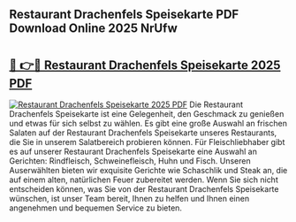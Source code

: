 ## Restaurant Drachenfels Speisekarte PDF Download Online 2025 NrUfw

# <h2><a href="http://gcau8kn.nevu.top/?p=Restaurant+Drachenfels+Speisekarte">🔗 👉🔴 Restaurant Drachenfels Speisekarte 2025 PDF</a></h2>

[![Restaurant Drachenfels Speisekarte 2025 PDF](https://i.imgur.com/dBaPXMq.png)](http://gcau8kn.nevu.top/?p=Restaurant+Drachenfels+Speisekarte)
Die Restaurant Drachenfels Speisekarte ist eine Gelegenheit, den Geschmack zu genießen und etwas für sich selbst zu wählen. Es gibt eine große Auswahl an frischen Salaten auf der Restaurant Drachenfels Speisekarte unseres Restaurants, die Sie in unserem Salatbereich probieren können. Für Fleischliebhaber gibt es auf unserer Restaurant Drachenfels Speisekarte eine Auswahl an Gerichten: Rindfleisch, Schweinefleisch, Huhn und Fisch. Unseren Auserwählten bieten wir exquisite Gerichte wie Schaschlik und Steak an, die auf einem alten, natürlichen Feuer zubereitet werden. Wenn Sie sich nicht entscheiden können, was Sie von der Restaurant Drachenfels Speisekarte wünschen, ist unser Team bereit, Ihnen zu helfen und Ihnen einen angenehmen und bequemen Service zu bieten.
